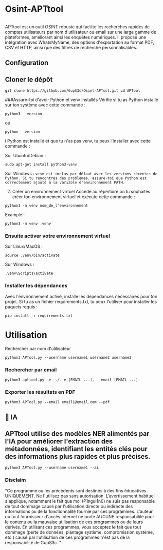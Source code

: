 # Osint-APTtool
<figure><img src="https://cdn.discordapp.com/attachments/1311292098405863446/1311692925440364584/image.png?ex=6749c8bb&is=6748773b&hm=8abc53d7ec2bcf5319b694086ee846add1fa64fceb7dde9c76640e4d7baf318b&" alt=""><figcaption></figcaption></figure>

APTtool est un outil OSINT robuste qui facilite les recherches rapides de comptes utilisateurs par nom d'utilisateur ou email sur une large gamme de plateformes, améliorant ainsi les enquêtes numériques. Il propose une intégration avec WhatsMyName, des options d'exportation au format PDF, CSV et HTTP, ainsi que des filtres de recherche personnalisables.

## Configuration

## Cloner le dépôt
`git clone https://github.com/GupS3c/Osint-APTool.git
cd APTool`
 
###Assure-toi d'avoir Python et venv installés
Vérifie si tu as Python installé sur ton système avec cette commande :


`python3 --version
`

ou 


`python --version`


i Python est installé et que tu n'as pas venv, tu peux l'installer avec cette commande :

Sur Ubuntu/Debian :



`sudo apt-get install python3-venv`

Sur Windows :
`venv est inclus par défaut avec les versions récentes de Python. Si tu rencontres des problèmes, assure-toi que Python est correctement ajouté à la variable d'environnement PATH.`

2. Créer un environnement virtuel
Accède au répertoire où tu souhaites créer ton environnement virtuel et exécute cette commande :


`python3 -m venv nom_de_l'environnement`

 Example :


 `python3 -m venv .venv`












### Ensuite activer votre environnement virtuel 


Sur Linux/MacOS :

`source .venv/bin/activate`


Sur Windows :

`.venv\Scripts\activate`








### Installer les dépendances 


Avec l'environnement activé, installe les dépendances nécessaires pour ton projet. Si tu as un fichier requirements.txt, tu peux l'utiliser pour installer les paquets requis :

`pip install -r requirements.txt`















# Utilisation

Rechercher par nom d'utilisateur 


`python3 APTool.py --username username1 username2 username3 `









### Rechercher par email 


`python3 apttool.py -e  ./ -e [EMAIL ...], --email [EMAIL ...] `

### Exporter les résultats en PDF



`python3 APTool.py --email email1@email.com --pdf`



 ##  🐸  IA

## APTtool utilise des modèles NER alimentés par l'IA pour améliorer l'extraction des métadonnées, identifiant les entités clés pour des informations plus rapides et plus précises.


`python3 APTool.py --username username1 --ai
` 




### Disclaim 





"Ce programme ou les précédents sont destinés à des fins éducatives UNIQUEMENT. Ne l'utilisez pas sans autorisation.
L'avertissement habituel s'applique, notamment le fait que moi (P1ngul1n0) ne suis pas responsable de tout
dommage causé par l'utilisation directe ou indirecte des informations ou de la fonctionnalité fournie par ces
programmes. L'auteur ou tout fournisseur d'accès Internet ne porte AUCUNE responsabilité pour le contenu ou la mauvaise utilisation
de ces programmes ou de leurs dérivés. En utilisant ces programmes, vous acceptez le fait
que tout dommage (perte de données, plantage système, compromission système, etc.) causé par l'utilisation de ces
programmes n'est pas de la responsabilité de GupS3c. 
"
